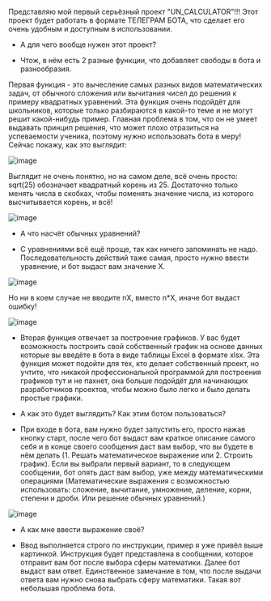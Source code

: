 Представляю мой первый серьёзный проект "UN_CALCULATOR"!!!
Этот проект будет работать в формате ТЕЛЕГРАМ БОТА, что сделает его очень удобным и доступным в использовании.
- А для чего вообще нужен этот проект?

- Чтож, в нём есть 2 разные функции, что добавляет свободы в бота и разнообразия.

Первая функция - это вычесление самых разных видов математических задач, от обычного сложения или вычитания чисел до решения к примеру квадратных уравнений. Эта функция очень подойдёт для школьников, которые только разбираются в какой-то теме и не могут решит какой-нибудь пример. Главная проблема в том, что он не умеет выдавать принцип решения, что может плохо отразиться на успеваемости ученика, поэтому нужно использовать бота в меру! Сейчас покажу, как это выглядит: 


![image](https://github.com/user-attachments/assets/f7d1c533-8db9-405f-bfe3-9b70d654b120)

Выглядит не очень понятно, но на самом деле, всё очень просто: sqrt(25) обозначает квадратный корень из 25. Достаточно только менять числа в скобках, чтобы поменять значение числа, из которого высчитывается корень, и всё!


![image](https://github.com/user-attachments/assets/345db62c-ebd5-4071-ad8e-6e12b875d317)

- А что насчёт обычных уравнений?

- С уравнениями всё ещё проще, так как ничего запоминать не надо. Последовательность действий таже самая, просто нужно ввести уравнение, и бот выдаст вам значение X.


![image](https://github.com/user-attachments/assets/587d8f6d-bc0c-4461-9d2a-30f53e7e049d)

Но ни в коем случае не вводите nX, вместо n*X, иначе бот выдаст ошибку!


![image](https://github.com/user-attachments/assets/005628e8-f2a7-4d06-9c89-9fd35a0908c0)

- Вторая функция отвечает за построение графиков. У вас будет возможность построить свой собственный график на основе данных которые вы введёте в бота в виде таблицы Excel в формате xlsx. Эта функция может подойти для тех, кто делает собственный проект, но учтите, что никакой профессиональной программой для построения графиков тут и не пахнет, она больше подойдёт для начинающих разработчиков проектов, чтобы можно было легко и было делать простые графики.

- А как это будет выглядить? Как этим ботом пользоваться?

- При входе в бота, вам нужно будет запустить его, просто нажав кнопку старт, после чего бот выдаст вам краткое описание самого себя и в конце своего сообщения даст вам выбор, что вы будете в нём делать (1. Решать математическое выражение или 2. Строить график). Если вы выбрали первый вариант, то в следующем сообщении, бот опять даст вам выбор, уже между математическими операциями (Математические выражения с возможностью использовать: сложение, вычитание, умножение, деление, корни, степени и дроби. Или решение обычных уравнений.)


![image](https://github.com/user-attachments/assets/ccb3b334-610b-4d6f-8cc4-4b1b8c2aedc0)

- А как мне ввести выражение своё?

-  Ввод выполняется строго по инструкции, пример я уже привёл выше картинкой. Инструкция будет представлена в сообщении, которое отправит вам бот после выбора сферы математики. Далее бот выдаст вам ответ. Единственное замечание в том, что после выдачи ответа вам нужно снова выбрать сферу математики. Такая вот небольшая проблема бота. 
